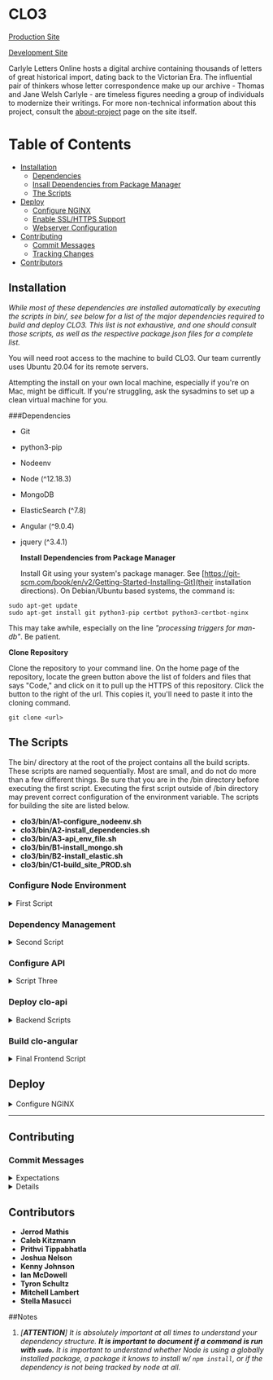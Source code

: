 # CLO3
[Production Site](https://carlyleletters.dukeupress.edu/home)

[Development Site](https://clo.dev.cdhsc.org/home)

<!-- added a sentence describing what it is, always nice to showcase the why in things to ensure we comprehend the value of the work itself; inspiring! -->
Carlyle Letters Online hosts a digital archive containing thousands of letters of great historical import, dating back to the Victorian Era. The influential pair of thinkers whose letter correspondence make up our archive - Thomas and Jane Welsh Carlyle - are timeless figures needing a group of individuals to modernize their writings. For more non-technical information about this project, consult the [about-project](https://clo.cdhsc.org/about-project) page on the site itself.

# Table of Contents
- [Installation](#installation)<br>
  - [Dependencies](#dependencies)<br>
  - [Insall Dependencies from Package Manager](#install-initial-depencies)<br>
  - [The Scripts](#scripts)<br>
- [Deploy](#deployment)<br>
  - [Configure NGINX](#nginx-config)
  - [Enable SSL/HTTPS Support](#enable-support)
  - [Webserver Configuration](#server-config)
- [Contributing](#contributing)<br>
  - [Commit Messages](#commit-messages)
  - [Tracking Changes](#tracking-changes)
- [Contributors](#contributors)


<!-- the beginning setup never changes so keep first two sections as un-collapsable, the following sections may be revisited to at different times two get a more thorough understanding on a particular script or particular scripts; so making the scripts section collapsable helps us quickly find what we're looking for, without showing uneeded info -->



<!-- sections will comprise all subsections associated with class --> 
<!-- subsections separated using div elements -->
<!-- sections are outer list elements from ToC, div elements correspond to the inner list elements -->



<section>

## <a name="installation"> Installation </a>

*While most of these dependencies are installed automatically by executing the scripts in *bin/*, see below for a list of the major dependencies required to build and deploy CLO3. This list is not exhaustive, and one should consult those scripts, as well as the respective *package.json* files for a complete list.*

You will need root access to the machine to build CLO3. Our team currently uses Ubuntu 20.04 for its remote servers.

Attempting the install on your own local machine, especially if you're on Mac, might be difficult. If you're struggling, ask the sysadmins to set up a clean virtual machine for you.

###<a name="dependencies">Dependencies</a>

- Git
- python3-pip
- Nodeenv
- Node (^12.18.3)
- MongoDB
- ElasticSearch (^7.8)
- Angular (^9.0.4)
- jquery (^3.4.1)


  <a name="install-initial-dependencies"> **Install Dependencies from Package Manager** </a>

    Install Git using your system's package manager. See [https://git-scm.com/book/en/v2/Getting-Started-Installing-Git](their installation directions). On Debian/Ubuntu based systems, the command is:

`sudo apt-get update`  
`sudo apt-get install git python3-pip certbot python3-certbot-nginx`

This may take awhile, especially on the line *"processing triggers for man-db"*. Be patient.

  <a name="Clone Repo"> **Clone Repository** </a>

Clone the repository to your command line. On the home page of the repository, locate the green button above the list of folders and files that says "Code," and click on it to pull up the HTTPS of this repository. Click the button to the right of the url. This copies it, you'll need to paste it into the cloning command.

`git clone <url>`


## <a name="scripts"> The Scripts </a>

The bin/ directory at the root of the project contains all the build scripts. These scripts are named sequentially. Most are small, and do not do more than a few different things. Be sure that you are in the /bin directory before executing the first script. Executing the first script outside of /bin directory may prevent correct configuration of the environment variable. The scripts for building the site are listed below. 

<!-- for ease of navigation & to reduce cluter every script is in collapsable section of it's own -->
<!-- within those collapsable sections, all the troubleshooting should be in collapsable sections within the main collapsable section for that particular script since not everyone will have trouble with execution, but of course, it's a neccessary and useful bit of information to keep here -->


<!-- along with listing these out, links to them are provided in their respective headings so participants can follow along as they're executing these scripts -->
<!-- preferably, they would read before execution; therefore I swapped around the original positioning a bit -->
<!-- namely, the explanation of script functionality initially came after execution step - I moved these explanations above the execution steps -->
- __clo3/bin/A1-configure_nodeenv.sh__<br>
- __clo3/bin/A2-install_dependencies.sh__<br>
- __clo3/bin/A3-api_env_file.sh__<br>
- __clo3/bin/B1-install_mongo.sh__<br>
- __clo3/bin/B2-install_elastic.sh__<br>
- __clo3/bin/C1-build_site_PROD.sh__<br>


### Configure Node Environment 

<details>

  <summary> First Script </summary>
<br>

***bin/A1-configure_nodeenv.sh***

<br>
It's recommended that you check out all the scripts before running them to get a general sense of what's going on. Opening them in a different window and then closing that window after succesful execution is a good idea. Let's check out the first one. Right click the link to the <a href="bin/A1-configure_nodeenv.sh"> first script </a>  and choose the option "open in a different window." 

The first script serves two important functions. First, it configure the CLO_ROOT environment variable. Second, it creates the Node environment. 

Configuring a variable initially is only tentative. The change in our bash configuration file  will only propogate after exiting and re-logging into the server (quitting and restarting SSH) or by running the "source" command on your .bashrc file in the terminal (`source ~/.bashrc`).

`./A1-configure_nodeenv.sh`

Before running the next script, ensure the environment variable is set via `echo $CLO_ROOT`.

<!-- moved this output block above following sentence (it was below initially), it makes more logical sense here? -->

<!-- NOTICED THAT PUTTING A COMMAND OUTPUT BOX DIFFERS FROM OUR CONVENTIALL ONE COMMAND LINE BLOCK SO IT TAKES A SECOND TO REALIZE THE TOP COMMAND IN THIS BLOCK IS SUPPOSED TO BE EXECUTED -->
`echo $CLO_ROOT`

<details>

  <summary> Example Output </summary>
<br>
```
$ echo $CLO_ROOT
/home/kennethj/clo3
```

</details>

If it is empty, the environment variable is not set. Check that the necessary "export" line has been appended to your ~/.bashrc file. 
<!-- need to ask someone who's not on mac whether or not the tilde symbol is alias for home directory. b/c if it's not then this command won't uniformly work like this -->
<details>
	
  <summary> Click here if You're Having Trouble </summary>
<br>
Let's issue a command to see if the line was appended...

`tail -r ~/.bashrc`
`q`

<details>
	
  <summary> Example Output </summary>
<br>

```
$ tail -r ~/.bashrc 

export CLO_ROOT="/home/mitchelllambert/clo3"

alias python=...
PS1=...
```

<!-- Stella's additions, much was lacking from first version of README regarding troubleshooting but to prevent it from too clogged up, encapsulated all the troubleshooting aspects in collapsable sections -->

If you do not see the export statement at the top of this command output, the export line was not appended.

At this point, you should try setting it manually:

Find your current path by running `pwd`, then run

`export CLO_ROOT=`*your current path here* .

Then run

`source ~/.bashrc`

`echo $CLO_ROOT`

to check that it was correctly set.
  
  </details>

</details>

Now that we have the first part taken care of, we can move onto activating the Node environment. Be sure to have this environment activated at any time you're working with CLO3.
`source ../env/bin/activate` or `source $CLO_ROOT/env/bin/activate`  

<!-- stella's additions -->
If this doesn't work, you may need to execute the script again (in the /bin directory), and then try the above source command again.

`pwd`

```
$ pwd
/home/mitchelllambert/clo3/bin
```
`./A1-configure_nodeenv.sh`
`source ../env/bin/activate`

What we've just installed and activated is Node.js, this is a JavaScript runtime environment that lets us execute our JavaScript code outside a web browser.
**Whenever you are working with CLO3, be sure to have the nodeenv activated.**

</details>


### Dependency Management 

<details>

  <summary> Second Script  </summary>
<br>

***clo3/bin/A2-install_dependencies.sh***

<br>
<!-- added a bit to this section because it was seriously lacking -->
Let's check out the <a href="bin/A2-install_dependencies.sh" target="_blank">the second script</a> in a new window.

<!-- this comment was first below execution statement, but i think it'd be a good idea to save execution for after explanation --> 
The second script decends into 'clo-angular' and 'clo-api' to install the required node packages. Rember that last script installed Node for us. Node comes with a default (node) package manager. Which means Node's default package manager is a dependency of Node itself. 

As you can see if you're following along in the script, our package manager installs dependencies after descending into the two directories using the aptly named... 

`npm install`... 

... command. Now, to introduce you to our dependency structure, let's check where our package manager is obtaining the dependency information. 

They can be found in the package.json files of Angular's & the API's root directory. Check them out by either opening these files in a text editor or by executing a command to print in your terminal the particular segment of these two files from which our package manager is getting the required information. 


__So where is NPM locating Dependency Information?__

<details>

  <summary> Locate and Open the Files NPM is Using </summary>
<br>
`cd ../clo-angular && vim package.json`
>___Backtrack to the project's root direct then move into angular's root directory, and open up the file (we use vim here but you can use whichever text editor you're most comfortable with.___	

Take note of the dependencies & devDependencies section, these are angular's dependencies and all the key-value pairs listed here is where our package manager is reading from in the second script.

`:q!`
>___Exit the vim editor.___
	
Now you can repeat this process for checking out the API's dependencies, subsiting the API's root folder in for step 1.
</details>

<details>
	
  <summary> View File Contents NPM is Using from Command Line </summary> 

<br>
`sed -n '/"dependencies'/,$p' ../clo-angular/package.json`

  <details>

  <summary> Expected Output </summary>	 
<br>
```
$ sed -n '/"dependencies"/,$p' ../clo-angular/package.json
  "dependencies": {
    "@angular/common": "^9.0.4",
    "@angular/compiler": "^9.0.4",
    "@angular/compiler-cli": "^9.0.4",
    "@angular/core": "^9.0.4",
    "@angular/forms": "^9.0.4",
    "@angular/localize": "^9.0.4",
    "@angular/platform-browser": "^9.0.4",
    "@angular/platform-browser-dynamic": "^9.0.4",
    "@angular/router": "^9.0.4",
    "@fortawesome/angular-fontawesome": "^0.6.0",
    "@fortawesome/fontawesome-svg-core": "^1.2.27",
    "@fortawesome/free-solid-svg-icons": "^5.12.1",
    "@ng-bootstrap/ng-bootstrap": "^6.0.0",
    "bootstrap": "^4.4.1",
    "font-awesome": "^4.7.0",
    "jquery": "^3.4.1",
    "mark.js": "^8.11.1",
    "nan": "^2.14.0",
    "popper.js": "^1.16.1",
    "rxjs": "^6.5.4",
    "tslib": "^1.11.1",
    "zone.js": "~0.10.2"
  },
  "devDependencies": {
    "@angular-devkit/build-angular": "~0.900.4",
    "@angular/cli": "~9.0.4",
    "@fortawesome/fontawesome-free": "^5.12.1",
    "jasmine-core": "~3.5.0",
    "jasmine-spec-reporter": "~4.2.1",
    "karma": "^4.4.1",
    "karma-chrome-launcher": "~3.1.0",
    "karma-coverage-istanbul-reporter": "^2.1.1",
    "karma-jasmine": "~3.1.1",
    "karma-jasmine-html-reporter": "^1.5.2",
    "protractor": "^5.4.3",
    "ts-node": "~8.6.2",
    "tslint": "~6.0.0",
    "typescript": "^3.7.5",
    "viewerjs": "^1.5.0"
  }
}
```
  
</details>


Similarly, we can run the same command, substituting the api's package.json in as argument file to check the api's dependencies:

`sed -e '/"dependencies": {/,$p' clo-api/package.json`

</details>

Now that we've checked out where our package manager is getting it's information, let's execute the script.

`./A2-install_dependencies.sh`

Note that the script will prompt the user for returning feedback about Angular to Google. Answer as you please.

</details>

### Configure API

<details>
  
  <summary> Script Three </summary>
<br>

***A3-api_env_file.sh***

<br>
Let's pull up the <a href="bin/A3-api_env_file.sh">third script</a>.
This script creates and populates the .env file in clo-api.


`./A3-api_env_file.sh`

Let's ensure its correctly configured by checking the .env file contents.

`cat $CLO_ROOT/clo-api/.env`.

  <details>
  
   <summary> Expected Output </summary>
```
$ cat $CLO_ROOT/clo-api/.env
DB_HOST=mongodb://127.0.0.1.27017/clo   
ES_HOST=http://127.0.0.1:9200
```

  </details>

</details>

<!-- changed most bolded descriptions into headers pretty much so we can access them from ToC -->

### Deploy clo-api

<details>

  <summary> Backend Scripts </summary>
<br>

***B1-install_mongo.sh***
<br>

***B2-install_elastic.sh***

<!-- soomething about these two not being listed to begin this section initially disoriented me, like I was expecting one script per section when I first read this doc -->



  <details>

   <summary> First Script </summary>

#### Install Mongo
<br>

***B1-install_mongo.sh***
<br>

This script is found <a href="bin/B1-install_mongo.sh">here</a>.

This script install MongoDB and restores the contents of the database. 






<!-- add stuff to this, add descriptions before execution step -->
`./B1-install_mongo.sh`

Let's check to see if Mongo is running.
`ps -aux | grep -e "mongo" | grep -v "grep"`.

  </details>

  <details>
   
   <summary> Second Script </summary>

#### Install Elastic Search
<br>

***B2-install_elastic.sh***
<br>

I am <a href="bin/B2-install_elastic.sh">here</a>.

This script installs elasticsearch to the the API's bin directory ($CLO_ROOT/clo-api/bin directory). 

<!-- anything more I can add? -->


`./B2-install_elastic.sh`
Let's check to make sure elastic search is running.
`ps -aux | grep -e "elastic" | grep -v "grep"`.

<!-- what are we doing here? a bit unclear of a transition -->
`cd ../clo-api`

`node elasticSync.js`

`nohup ./bin/www &`

This last command runs the equivalent of 'npm start' using the `nohup` ("no hangup") command. The "&" sends the process to the background immediately. This allows the process to continue running after the shell has been detached.

Due to a inconsistency in the output of `nohup`, you may need to press Enter/Return to get another command prompt in your terminal. This is normal.

At this point, your API is running. Ensure it is configured correctly by checking the contents of the logging file with.

`cat nohup.out`

   <details>
  
   <summary> Expected Output </summary>


```
$ cat nohup.out
Connected to MongoDB at URL: mongodb://127.0.0.1:27017/clo
Connected to Elasticsearch at URL: http://127.0.0.1:9200
```
   </details>
  </details>
</details>

### Build clo-angular

  <details>

  <summary> Final Frontend Script </summary>
<br>

***C1-build_site_PROD.sh***
<br>

Open <a href="C1-build_site_PROD.sh">me</a> in a new window.

`cd $CLO_ROOT/bin`

`./C1-build_site_PROD.sh`

This script builds the Angular front-end. It also creates a symlink from the build artifact ('dist') to the /srv/ directory as per the LFSH. This is the directory that NGINX points to.

This script also copies the HTTP version of the Nginx config to the '/etc/nginx/sites-available' directory.

Note that this will take awhile to run. Developers often report the longest wait at `92% compiling`. Be patient.

  </details>

</details> 
<!-- last details closing tag should partition the scripts segment away from the following segments -->

</section>



<section>

## <a name="deployment"> Deploy </a>

<details>
  
  <summary> Configure NGINX </summary>

<br>

`cd /etc/nginx/sites-enabled`

`sudo unlink default`

`sudo cp /<path>/<to>/clo3/docs/nginx-configs/clo.dev.HTTP.conf /etc/nginx/sites-available`

Run `ls` to check that this has been done correctly. You should see clo.dev.HTTP.conf .

If you are working on a virtual machine provided by the sysadmin, you will need to change to localhost:

`sudo vim clo.dev.HTTP.conf`

Type `i` to go into insert mode, and then change server_name to localhost.

`esc` and `:wq` to save and exit.

At this point, run `nginx -s reload` and confirm that the config is valid. You can check at this point if the front end is available at *http://clo.dev.cdhsc.org.

Be sure to check the server\_name directive. It defaults to a non-existent clo.dev2.cdhsc.org.

At this point, speak to the DevOps team to setup DNS if you have not already.

**Enable SSL/HTTPS Support:**

`sudo certbot --nginx`

Answer all the questions as given, and be sure to choose the **redirect** option for the final question.
Please note that changes to the DNS can take up to 5 minutes to propogate. Also, make sure your browser is not using a cached version of the site if you are not seeing the changes you expected. It is common to use the "private mode" of a browser for troubleshooting of this type.

`sudo nginx -s reload`

**Webserver Configuration:**

This section is mainly used by the DevOps team.


</section>

---

<section>

## <a name=contributing>Contributing</a>

### Commit Messages

<details>

  <summary> Expectations </summary>

Clear and concise commit messages are a must. Let's all shoot for unambiguous language.

Here are some examples of insufficient messages...
<br>

>___~~Making some changes.~~___<br>
>___~~Fixed a bug.~~___
<br>

Let's fix those up a bit...
<br>

>___Made a change that fixes rendering errors associated with database field.___

>___Fixed a bug in Authentication Fields.___

Please make your a serious attempt to be both thorough and brief. Describe <em> what </em> changes were made, describe <em> which </em> bug was fixed, etc.

A good rule of thumb is that messages should have a specific object. Also, for new members especially, it could help to format your messages in a way that completes this sentence:

> ___If applied, this commit will...___

</details>

<details>
<a name="tracking-changes"> Tracking Changes </a>

It is vital that we understand what's been changed and when, not only for developmental purposes, but for our project managers as well so they can obtain this neccessary information promptly when needed to report them on grant requests. All major changes should be documented in the [changelog](docs/CHANGELOG.md).

If working on a feature branch other than master, you can checkout that branch via `git checkout <branch-name>`. Use the '-b' flag to create a NEW branch.
</details>

</section>


<section>

## <a name=contributors>Contributors</a>
* **Jerrod Mathis**
* **Caleb Kitzmann**
* **Prithvi Tippabhatla**
* **Joshua Nelson**
* **Kenny Johnson**
* **Ian McDowell**
* **Tyron Schultz**
* **Mitchell Lambert**
* **Stella Masucci**

</section>
##Notes

1. *[**ATTENTION**] It is absolutely important at all times to understand your dependency structure. **It is important to document if a command is run with `sudo`.** It is important to understand whether Node is using a globally installed package, a package it knows to install w/ `npm install`, or if the dependency is not being tracked by node at all.*


